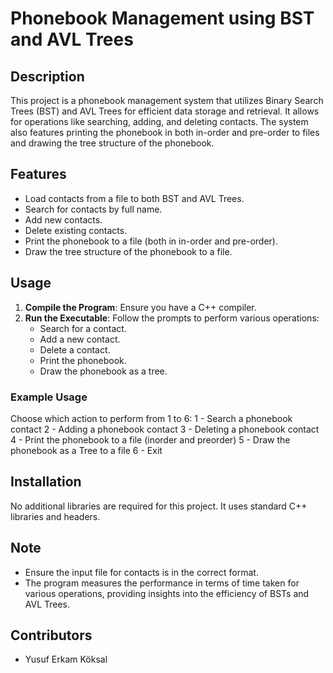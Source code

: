 # Phonebook Management using BST and AVL Trees

## Description
This project is a phonebook management system that utilizes Binary Search Trees (BST) and AVL Trees for efficient data storage and retrieval. It allows for operations like searching, adding, and deleting contacts. The system also features printing the phonebook in both in-order and pre-order to files and drawing the tree structure of the phonebook.

## Features
- Load contacts from a file to both BST and AVL Trees.
- Search for contacts by full name.
- Add new contacts.
- Delete existing contacts.
- Print the phonebook to a file (both in in-order and pre-order).
- Draw the tree structure of the phonebook to a file.

## Usage
1. **Compile the Program**: Ensure you have a C++ compiler.
2. **Run the Executable**: Follow the prompts to perform various operations:
   - Search for a contact.
   - Add a new contact.
   - Delete a contact.
   - Print the phonebook.
   - Draw the phonebook as a tree.

### Example Usage
Choose which action to perform from 1 to 6:
1 - Search a phonebook contact
2 - Adding a phonebook contact
3 - Deleting a phonebook contact
4 - Print the phonebook to a file (inorder and preorder)
5 - Draw the phonebook as a Tree to a file
6 - Exit


## Installation
No additional libraries are required for this project. It uses standard C++ libraries and headers.

## Note
- Ensure the input file for contacts is in the correct format.
- The program measures the performance in terms of time taken for various operations, providing insights into the efficiency of BSTs and AVL Trees.

## Contributors
- Yusuf Erkam Köksal
